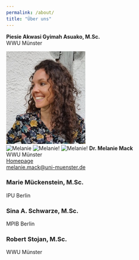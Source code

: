 ```yaml
---
permalink: /about/
title: "Über uns"
---
```


**Piesie Akwasi Gyimah Asuako, M.Sc.**  
WWU Münster 

![Melanie!](/assets/images/Passbild.jpg)  
![Melanie]({{https://melm0c.github.io/MONALI-webpage/about/}}/images//assets/images/Passbild.jpg)
![Melanie!]({{https://melm0c.github.io}}/images//assets/images/Passbild.jpg)
![Melanie!](https://melm0c.github.io/assets/images/Passbild.jpg)
**Dr. Melanie Mack**    
WWU Münster  
[Homepage](https://www.uni-muenster.de/Sportwissenschaft/Neuromotor-Behavior/team/mack.shtml)  
<melanie.mack@uni-muenster.de>

### Marie Mückenstein, M.Sc.
IPU Berlin

### Sina A. Schwarze, M.Sc.
MPIB Berlin

### Robert Stojan,  M.Sc.
WWU Münster


